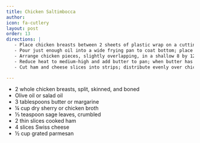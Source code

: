 ```yaml
---
title: Chicken Saltimbocca
author: 
icon: fa-cutlery
layout: post
order: 13
directions: |
   - Place chicken breasts between 2 sheets of plastic wrap on a cutting board. With a mallet, pound breast until each is 2½ to 3 times its original size.
   - Pour just enough oil into a wide frying pan to coat bottom; place over high heat. When oil is hot, ease chicken pieces, without crowding, into pan; cook until edges become white (1 to 1½ minutes). Turn pieces over and cook until meat turns white on both sides and begins browning on second side (1 to 1½ minutes); add small amounts of oil as needed, to prevent sticking.
   - Arrange chicken pieces, slightly overlapping, in a shallow 8 by 12-inch baking dish 
   - Reduce heat to medium-high and add butter to pan; when butter has melted, add sherry and sage, scraping browned bits free. Pour evenly over chicken. (At this point, you may let stand for up to an hour.)
   - Cut ham and cheese slices into strips; distribute evenly over chicken. Sprinkle with parmesan cheese, Bake, uncovered in a 475° oven for ~6 minutes or until cheese is melted and bubbly.

---
```


<ul>
	<li>2 whole chicken breasts, split, skinned, and boned</li>
	<li>Olive oil or salad oil</li>
	<li>3 tablespoons butter or margarine</li>
	<li>¼ cup dry sherry or chicken broth</li>
	<li>⅓ teaspoon sage leaves, crumbled</li>
	<li>2 thin slices cooked ham</li>
	<li>4 slices Swiss cheese</li>
	<li>½ cup grated parmesan</li>
</ul>
